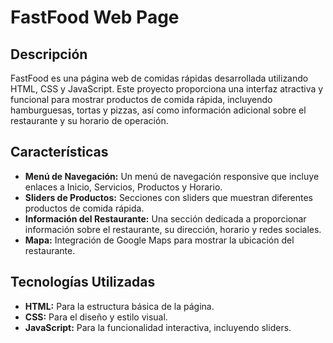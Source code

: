 # FastFood Web Page

## Descripción

FastFood es una página web de comidas rápidas desarrollada utilizando HTML, CSS y JavaScript. Este proyecto proporciona una interfaz atractiva y funcional para mostrar productos de comida rápida, incluyendo hamburguesas, tortas y pizzas, así como información adicional sobre el restaurante y su horario de operación.

## Características

- **Menú de Navegación:** Un menú de navegación responsive que incluye enlaces a Inicio, Servicios, Productos y Horario.
- **Sliders de Productos:** Secciones con sliders que muestran diferentes productos de comida rápida.
- **Información del Restaurante:** Una sección dedicada a proporcionar información sobre el restaurante, su dirección, horario y redes sociales.
- **Mapa:** Integración de Google Maps para mostrar la ubicación del restaurante.

## Tecnologías Utilizadas

- **HTML:** Para la estructura básica de la página.
- **CSS:** Para el diseño y estilo visual.
- **JavaScript:** Para la funcionalidad interactiva, incluyendo sliders.
